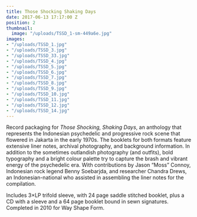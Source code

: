 ```yaml
---
title: Those Shocking Shaking Days
date: 2017-06-13 17:17:00 Z
position: 2
thumbnail:
  image: "/uploads/TSSD_1-sm-449a6e.jpg"
images:
- "/uploads/TSSD_1.jpg"
- "/uploads/TSSD_3.jpg"
- "/uploads/TSSD_33.jpg"
- "/uploads/TSSD_4.jpg"
- "/uploads/TSSD_5.jpg"
- "/uploads/TSSD_6.jpg"
- "/uploads/TSSD_7.jpg"
- "/uploads/TSSD_8.jpg"
- "/uploads/TSSD_9.jpg"
- "/uploads/TSSD_10.jpg"
- "/uploads/TSSD_11.jpg"
- "/uploads/TSSD_12.jpg"
- "/uploads/TSSD_14.jpg"
---
```


Record packaging for *Those Shocking, Shaking Days*, an anthology that represents the Indonesian psychedelic and progressive rock scene that flowered in Jakarta in the early 1970s. The booklets for both formats feature extensive liner notes, archival photography, and background information. In addition to the sometimes outlandish photography (and outfits), bold typography and a bright colour palette try to capture the brash and vibrant energy of the psychedelic era. With contributions by Jason “Moss” Connoy, Indonesian rock legend Benny Soebarjda, and researcher Chandra Drews, an Indonesian-national who assisted in assembling the liner notes for the compilation. 

Includes 3×LP trifold sleeve, with 24 page saddle stitched booklet, plus a CD with a sleeve and a 64 page booklet bound in sewn signatures. Completed in 2010 for Way Shape Form.